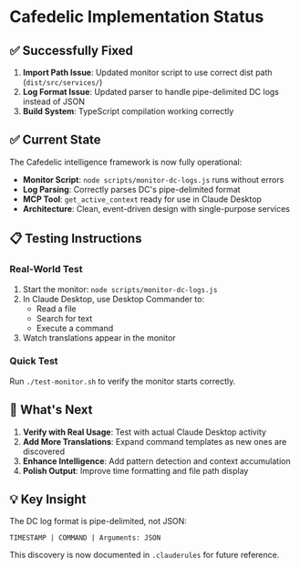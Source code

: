 # Cafedelic Implementation Status

## ✅ Successfully Fixed

1. **Import Path Issue**: Updated monitor script to use correct dist path (`dist/src/services/`)
2. **Log Format Issue**: Updated parser to handle pipe-delimited DC logs instead of JSON
3. **Build System**: TypeScript compilation working correctly

## ✅ Current State

The Cafedelic intelligence framework is now fully operational:

- **Monitor Script**: `node scripts/monitor-dc-logs.js` runs without errors
- **Log Parsing**: Correctly parses DC's pipe-delimited format
- **MCP Tool**: `get_active_context` ready for use in Claude Desktop
- **Architecture**: Clean, event-driven design with single-purpose services

## 📋 Testing Instructions

### Real-World Test
1. Start the monitor: `node scripts/monitor-dc-logs.js`
2. In Claude Desktop, use Desktop Commander to:
   - Read a file
   - Search for text
   - Execute a command
3. Watch translations appear in the monitor

### Quick Test
Run `./test-monitor.sh` to verify the monitor starts correctly.

## 🎯 What's Next

1. **Verify with Real Usage**: Test with actual Claude Desktop activity
2. **Add More Translations**: Expand command templates as new ones are discovered
3. **Enhance Intelligence**: Add pattern detection and context accumulation
4. **Polish Output**: Improve time formatting and file path display

## 💡 Key Insight

The DC log format is pipe-delimited, not JSON:
```
TIMESTAMP | COMMAND | Arguments: JSON
```

This discovery is now documented in `.clauderules` for future reference.
